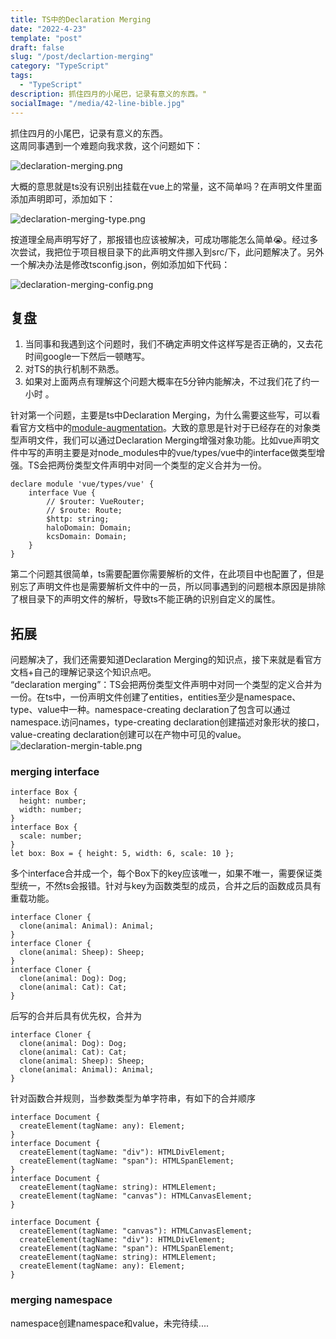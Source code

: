 ```yaml
---
title: TS中的Declaration Merging
date: "2022-4-23"
template: "post"
draft: false
slug: "/post/declartion-merging"
category: "TypeScript"
tags:
  - "TypeScript"
description: 抓住四月的小尾巴，记录有意义的东西。"
socialImage: "/media/42-line-bible.jpg"
---
```


抓住四月的小尾巴，记录有意义的东西。    
这周同事遇到一个难题向我求救，这个问题如下：

![declaration-merging.png](/media/declaration-merging.png)

大概的意思就是ts没有识别出挂载在vue上的常量，这不简单吗？在声明文件里面添加声明即可，添加如下：

![declaration-merging-type.png](/media/declaration-merging-type.png)

按道理全局声明写好了，那报错也应该被解决，可成功哪能怎么简单😭。经过多次尝试，我把位于项目根目录下的此声明文件挪入到src/下，此问题解决了。另外一个解决办法是修改tsconfig.json，例如添加如下代码：

![declaration-merging-config.png ](/media/declaration-merging-config.png )
  
## 复盘
1. 当同事和我遇到这个问题时，我们不确定声明文件这样写是否正确的，又去花时间google一下然后一顿瞎写。
2. 对TS的执行机制不熟悉。
3. 如果对上面两点有理解这个问题大概率在5分钟内能解决，不过我们花了约一小时 。 

针对第一个问题，主要是ts中Declaration Merging，为什么需要这些写，可以看看官方文档中的[module-augmentation](https://www.typescriptlang.org/docs/handbook/declaration-merging.html#module-augmentation)。大致的意思是针对于已经存在的对象类型声明文件，我们可以通过Declaration Merging增强对象功能。比如vue声明文件中写的声明主要是对node_modules中的vue/types/vue中的interface做类型增强。TS会把两份类型文件声明中对同一个类型的定义合并为一份。
```
declare module 'vue/types/vue' {
    interface Vue {
		// $router: VueRouter;
		// $route: Route;
        $http: string;
        haloDomain: Domain;
        kcsDomain: Domain;
	}
}
```
第二个问题其很简单，ts需要配置你需要解析的文件，在此项目中也配置了，但是别忘了声明文件也是需要解析文件中的一员，所以同事遇到的问题根本原因是排除了根目录下的声明文件的解析，导致ts不能正确的识别自定义的属性。

## 拓展
问题解决了，我们还需要知道Declaration Merging的知识点，接下来就是看官方文档+自己的理解记录这个知识点吧。   
“declaration merging”：TS会把两份类型文件声明中对同一个类型的定义合并为一份。在ts中，一份声明文件创建了entities，entities至少是namespace、type、value中一种。namespace-creating declaration了包含可以通过namespace.访问names，type-creating declaration创建描述对象形状的接口，value-creating declaration创建可以在产物中可见的value。
![declaration-mergin-table.png ](/media/declaration-mergin-table.png )

### merging interface
```
interface Box {
  height: number;
  width: number;
}
interface Box {
  scale: number;
}
let box: Box = { height: 5, width: 6, scale: 10 };
```
多个interface合并成一个，每个Box下的key应该唯一，如果不唯一，需要保证类型统一，不然ts会报错。针对与key为函数类型的成员，合并之后的函数成员具有重载功能。
```
interface Cloner {
  clone(animal: Animal): Animal;
}
interface Cloner {
  clone(animal: Sheep): Sheep;
}
interface Cloner {
  clone(animal: Dog): Dog;
  clone(animal: Cat): Cat;
}
```
后写的合并后具有优先权，合并为
```
interface Cloner {
  clone(animal: Dog): Dog;
  clone(animal: Cat): Cat;
  clone(animal: Sheep): Sheep;
  clone(animal: Animal): Animal;
}
```
针对函数合并规则，当参数类型为单字符串，有如下的合并顺序
```
interface Document {
  createElement(tagName: any): Element;
}
interface Document {
  createElement(tagName: "div"): HTMLDivElement;
  createElement(tagName: "span"): HTMLSpanElement;
}
interface Document {
  createElement(tagName: string): HTMLElement;
  createElement(tagName: "canvas"): HTMLCanvasElement;
}
```
```
interface Document {
  createElement(tagName: "canvas"): HTMLCanvasElement;
  createElement(tagName: "div"): HTMLDivElement;
  createElement(tagName: "span"): HTMLSpanElement;
  createElement(tagName: string): HTMLElement;
  createElement(tagName: any): Element;
}
```
### merging namespace
namespace创建namespace和value，未完待续....